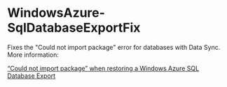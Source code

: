 WindowsAzure-SqlDatabaseExportFix
=================================

Fixes the "Could not import package" error for databases with Data Sync. More information: 

[“Could not import package” when restoring a Windows Azure SQL Database Export](http://fabriccontroller.net/blog/posts/could-not-import-package-when-restoring-a-windows-azure-sql-database-export/)


